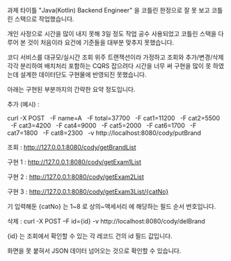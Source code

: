 




과제 타이틀 "Java(Kotlin) Backend Engineer" 을
코틀린 한정으로 잘 못 보고 코틀린 스택으로 작업했습니다.

개인 사정으로 시간을 많이 내지 못해 3일 정도 작업 공수 사용되었고
코틀린 스택을 다루어 본 것이 처음이라 요건에 기준들을 대부분 맞추지 못했습니다.

코디 서비스를 대규모/실시간 조회 위주 트랜잭션이라 가정하고
조회와 추가/변경/삭제 각각 분리하여 배치처리 포함하는 CQRS 잡으려다
시간을 너무 써 구현을 많이 못 하였는데 설계한 데이터단도 구현물에 반영되진 못했습니다.

아래는 구현된 부분까지의 간략한 요약 정도입니다.





추가 (예시) :

curl -X POST
&nbsp;&nbsp;-F name=A
&nbsp;&nbsp;-F total=37700
&nbsp;&nbsp;-F cat1=11200
&nbsp;&nbsp;-F cat2=5500
&nbsp;&nbsp;-F cat3=4200
&nbsp;&nbsp;-F cat4=9000
&nbsp;&nbsp;-F cat5=2000
&nbsp;&nbsp;-F cat6=1700
&nbsp;&nbsp;-F cat7=1800
&nbsp;&nbsp;-F cat8=2300
&nbsp;&nbsp;-v http://localhost:8080/cody/putBrand



조회 :  http://127.0.0.1:8080/cody/getBrandList



구현 1 :  http://127.0.0.1:8080/cody/getExam1List

구현 2 :  http://127.0.0.1:8080/cody/getExam2List



구현 3 :  http://127.0.0.1:8080/cody/getExam3List/{catNo}

기 입력해둔 {catNo} 는 1~8 로 상의~액세서리 에 해당하는 필드 순서 번호입니다.



삭제 :  curl -X POST –F id={id} -v http://localhost:8080/cody/delBrand

{id} 는 조회에서 확인할 수 있는 각 레코드 건의 id 필드 값입니다.



화면을 못 붙혀서 JSON 데이터 넘어오는 것으로 확인할 수 있습니다.




